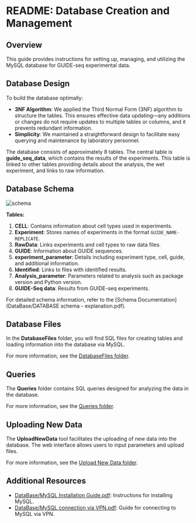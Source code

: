 

# README: Database Creation and Management

## Overview

This guide provides instructions for setting up, managing, and utilizing the MySQL database for GUIDE-seq experimental data.

## Database Design

To build the database optimally:

- **3NF Algorithm**: We applied the Third Normal Form (3NF) algorithm to structure the tables. This ensures effective data updating—any additions or changes do not require updates to multiple tables or columns, and it prevents redundant information.
- **Simplicity**: We maintained a straightforward design to facilitate easy querying and maintenance by laboratory personnel.

The database consists of approximately 8 tables. The central table is **guide_seq_data**, which contains the results of the experiments. This table is linked to other tables providing details about the analysis, the wet experiment, and links to raw information.

## Database Schema

![schema](https://github.com/user-attachments/assets/8fe8f3a4-6f52-47e7-bbff-2eee86b13b29)



**Tables:**

1. **CELL**: Contains information about cell types used in experiments.
2. **Experiment**: Stores names of experiments in the format `GUIDE_NAME-REPLICATE`.
3. **RawData**: Links experiments and cell types to raw data files.
4. **GUIDE**: Information about GUIDE sequences.
5. **experiment_parameter**: Details including experiment type, cell, guide, and additional information.
6. **Identified**: Links to files with identified results.
7. **Analysis_parameter**: Parameters related to analysis such as package version and Python version.
8. **GUIDE-Seq data**: Results from GUIDE-seq experiments.

For detailed schema information, refer to the [Schema Documentation](DataBase/DATABASE schema - explanation.pdf).

## Database Files

In the **DatabaseFiles** folder, you will find SQL files for creating tables and loading information into the database via MySQL.

For more information, see the [DatabaseFiles folder](https://github.com/reutlev98/CRISPR-Database-Development-Analysis-Project/tree/76b52a76c1bea5a325ede3f49a596893d0e462c1/DataBase/DatabaseFiles).

## Queries

The **Queries** folder contains SQL queries designed for analyzing the data in the database.

For more information, see the [Queries folder](DataBase/Queries).

## Uploading New Data

The **UploadNewData** tool facilitates the uploading of new data into the database. The web interface allows users to input parameters and upload files.

For more information, see the [Upload New Data folder](DataBase/UploadNewData).

## Additional Resources

- [DataBase/MySQL Installation Guide.pdf](https://github.com/reutlev98/CRISPR-Database-Development-Analysis-Project/blob/2a1eaffd1f653a77e0de611345c2f7eb63fe2336/DataBase/MySQL%20Installation%20Guide.pdf): Instructions for installing MySQL.
- [DataBase/MySQL connection via VPN.pdf](https://github.com/reutlev98/CRISPR-Database-Development-Analysis-Project/blob/87f5b59c79c95233cc9028d04211385c088d33f2/DataBase/MySQL%20connection%20via%20VPN.pdf): Guide for connecting to MySQL via VPN.


